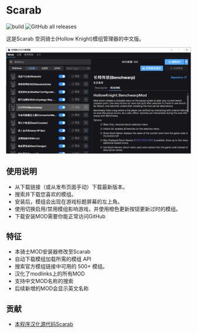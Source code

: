# Scarab
![build](https://github.com/fifty-six/Scarab/actions/workflows/dotnet.yml/badge.svg)
![GitHub all releases](https://img.shields.io/github/downloads/fifty-six/Scarab/total)

这是Scarab 空洞骑士(Hollow Knight)模组管理器的中文版。

![screenshot](https://github.com/huaisha1224/HollowKnightMODManager/blob/main/screenshot.png)

## 使用说明
- 从下载链接（或从发布页面手动）下载最新版本。
- 搜索并下载您喜欢的模组。
- 安装后，模组会出现在游戏标题屏幕的左上角。
- 使用切换启用/禁用模组影响游戏，并使用橙色更新按钮更新过时的模组。
- 下载安装MOD需要你能正常访问GitHub

## 特征
- 本骑士MOD安装器修改至Scarab
- 自动下载模组加载所需的模组 API
- 搜索官方模组链接中可用的 500+ 模组。
- 汉化了modlinks上的所有MOD
- 支持中文MOD名称的搜索
- 后续新增的MOD会显示英文名称


## 贡献
- [本程序汉化源代码Scarab](https://github.com/fifty-six/Scarab)